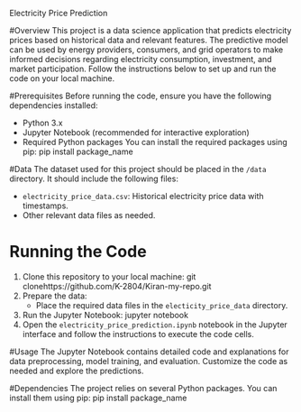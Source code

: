 Electricity Price Prediction

#Overview
This project is a data science application that predicts electricity prices based on historical data and relevant features. The predictive model can be used by energy providers, consumers, and grid operators to make informed decisions regarding electricity consumption, investment, and market participation.
Follow the instructions below to set up and run the code on your local machine.

#Prerequisites
Before running the code, ensure you have the following dependencies installed:
- Python 3.x
- Jupyter Notebook (recommended for interactive exploration)
- Required Python packages 
You can install the required packages using pip:
pip install package_name

#Data
The dataset used for this project should be placed in the `/data` directory. It should include the following files:
- `electricity_price_data.csv`: Historical electricity price data with timestamps.
- Other relevant data files as needed.

# Running the Code
1. Clone this repository to your local machine:
git clonehttps://github.com/K-2804/Kiran-my-repo.git
2. Prepare the data:
   - Place the required data files in the `electicity_price_data` directory.
3. Run the Jupyter Notebook:
jupyter notebook
4. Open the `electricity_price_prediction.ipynb` notebook in the Jupyter interface and follow the instructions to execute the code cells.

#Usage
The Jupyter Notebook contains detailed code and explanations for data preprocessing, model training, and evaluation. Customize the code as needed and explore the predictions.

#Dependencies
The project relies on several Python packages. You can install them using pip:
pip install package_name
